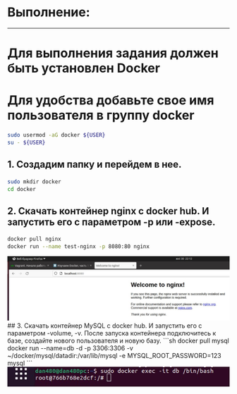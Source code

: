 # Выполнение:
************
# Для выполнения задания должен быть установлен Docker
# Для удобства добавьте свое имя пользователя в группу docker
```sh
sudo usermod -aG docker ${USER}
su - ${USER}
````

## 1. Создадим папку и перейдем в нее.  
   ```sh  
   sudo mkdir docker
   cd docker
   ```  
## 2. Скачать контейнер nginx с docker hub. И запустить его с параметром -p или -expose.
   ```sh
   docker pull nginx
   docker run --name test-nginx -p 8080:80 nginx
   ```
   <img src="https://github.com/dan480/DevOps_courses/blob/main/1.Containers-VMs/1.2.Docker/nginx.jpg" />
## 3. Скачать контейнер MySQL с docker hub. И запустить его с параметром -volume, -v. После запуска контейнера подключитесь к базе, создайте нового пользователя и новую базу.
   ```sh
   docker pull mysql
   docker run --name=db -d -p 3306:3306 -v ~/docker/mysql/datadir:/var/lib/mysql -e MYSQL_ROOT_PASSWORD=123 mysql
   ```
   
   <img src="https://github.com/dan480/DevOps_courses/blob/main/1.Containers-VMs/1.2.Docker/mysql.jpg" />
